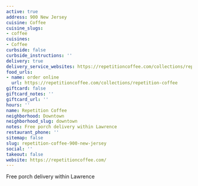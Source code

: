 ```yaml
---
active: true
address: 900 New Jersey
cuisine: Coffee
cuisine_slugs:
- coffee
cuisines:
- Coffee
curbside: false
curbside_instructions: ''
delivery: true
delivery_service_websites: https://repetitioncoffee.com/collections/repetition-coffee
food_urls:
- name: order online
  url: https://repetitioncoffee.com/collections/repetition-coffee
giftcard: false
giftcard_notes: ''
giftcard_url: ''
hours: ''
name: Repetition Coffee
neighborhood: Downtown
neighborhood_slug: downtown
notes: Free porch delivery within Lawrence
restaurant_phone: ''
sitemap: false
slug: repetition-coffee-900-new-jersey
social: ''
takeout: false
website: https://repetitioncoffee.com/
---
```


Free porch delivery within Lawrence